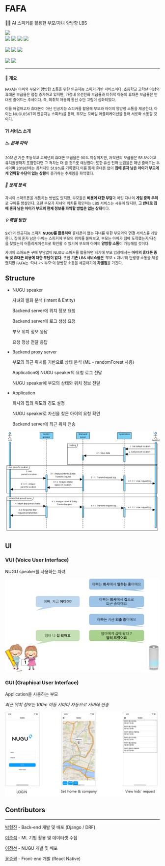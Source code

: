 # FAFA
:baby::man: AI 스피커를 활용한 부모/자녀 양방향 LBS

<img src="https://img.shields.io/badge/NUGU%20play-2.0-brightgreen?style=flat-square" />
<br>
<div>
<img src="https://img.shields.io/badge/Python-3.6-blue?style=flat-square" />
<img src="https://img.shields.io/badge/Django-2.1.1-blue?style=flat-square" />
<img src="https://img.shields.io/badge/DRF-3.11.0-blue?style=flat-square" />
<img src="https://img.shields.io/badge/SQlite-3.21.0-blue?style=flat-square" />
</div>
<br>
<div>
<img src="https://img.shields.io/badge/React-16.13.1-orange?style=flat-square" /> 
<img src="https://img.shields.io/badge/ReactNative-0.63.3-orange?style=flat-square" /> 
<img src="https://img.shields.io/badge/React navi-3.13.0-orange?style=flat-square" /> 
</div>
<br>
<div>
<img src="https://img.shields.io/badge/Amazon%20Linux-2.9.16-yellow?style=flat-square" />
<img src="https://img.shields.io/badge/AWS-EB-yellow?style=flat-square" />
</div>


- - -


#### :eyes: 개요 
<p style="font-size:9pt">
 FAFA는 아이와 부모의 양방향 소통을 위한 인공지능 스피커 기반 서비스이다. 초등학교 고학년 이상의 휴대폰 보급율은 점점 증가하고 있지만, 가정내 유선전화 보급률과 미취학 아동의 휴대폰 보급률은 반대로 줄어드는 추세이다. 즉, 미취학 아동의 통신 수단 고립이 심화되었다.</p>
 <p style="font-size:9pt">
 이를 해결하고자 휴대폰이 아닌 인공지능 스피커를 활용해 부모와 아이의 양방향 소통을 제공한다. 아이는 NUGU(SKT의 인공지능 스피커)를 통해, 부모는 모바일 어플리케이션을 통해 서로와 소통할 것이다.</p>



#### :grey_question::grey_exclamation: 서비스 소개
##### :chart_with_downwards_trend: 문제 파악
<p style="font-size:9pt">2018년 기준 초등학교 고학년의 휴대폰 보급율은 90% 이상이지만, 저학년의 보급율은 58.8%이고 유치원생까지 포함한다면 그 격차는 더 클 것으로 예상한다. 또한 유선 전화 보급율은 매년 줄어드는 추세이며 2019년에는 최저치인 51.9%를 기록했다.이를 통해 휴대폰 없이 <span style="font-weight:bold">집에 혼자 남은 아이가 부모에게 연락할 수단이 없는 상황</span>이 증가하는 추세임을 파악했다.</p>

##### :mag_right: 문제 분석 
<p style="font-size:9pt">자녀의 스마트폰을 개통하는 방법도 있지만, 부모들은 <span style="font-weight:bold">비용에 대한 부담</span>과 어린 자녀의 <span style="font-weight:bold">게임 중독 우려</span>로 구매를 망설인다. 또한 부모가 자녀의 위치를 확인하는 LBS 서비스는 시중에 많지만, <span style="font-weight:bold">그 반대로 집에 혼자 남은 아이가 부모의 현재 정보를 파악할 방법은 없는 상태</span>이다.</p>

##### :bulb: 해결 방안
<p style="font-size:9pt">SKT의 인공지능 스피커 <span style="font-weight:bold">NUGU를 활용하여</span> 휴대폰이 없는 자녀를 위한 부모와의 연결 서비스를 개발한다. 집에 혼자 남은 아이는 스피커에 부모의 위치를 물어보고, 부모는 아이가 집에 도착했는지/자신을 찾았는지 어플리케이션으로 확인할 수 있기에 부모와 아이의<span style="font-weight:bold"> 양방향 소통</span>이 가능해질 것이다.

<p style="font-size:9pt">자녀의 스마트폰 구매 부담없이 NUGU 스피커를 활용하면 되기에 부모 입장에서는 <span style="font-weight:bold">아이의 휴대폰 중독 및 휴대폰 비용에 대한 부담이 없다.</span> 또한 <span style="font-weight:bold">기존 LBS 서비스들은 </span> '부모 > 자녀'의 단방향 소통을 제공했지만 FAFA는 '자녀 <> 부모'의 양방향 소통을 제공하기에 <span style="font-weight:bold">차별점</span>을 가진다. </p>


## Structure

- NUGU speaker

    자녀의 발화 분석 (Intent & Entity)

    Backend server에 위치 정보 요청

    Backend server에 로그 생성 요청

    부모 위치 정보 응답

    요청 정상 전달 응답

- Backend proxy server

    부모의 최근 위치를 기반으로 상태 분석 (ML - randomForest 사용)

    Application에 NUGU speaker의 요청 로그 전달

    NUGU speaker에 부모의 상태와 위치 정보 전달

- Application

    회사와 집의 위도와 경도 설정

    NUGU speaker로 자신을 찾은 아이의 요청 확인

    Backend server에 최근 위치 전송

![document/src/SequenceDiagram.png](document/src/SequenceDiagram.png)

## UI
### VUI (Voice User Interface)

NUGU speaker를 사용하는 자녀

![document/src/SequenceDiagram.png/VUI.png](document/src/VUI.png)

### GUI (Graphical User Interface)

Application을 사용하는 부모

*최근 위치 정보는 100m 이동 시마다 자동으로 서버에 전송*

![document/src/GUI.png](document/src/GUI.png)

## Contributors

---

[박형진](https://github.com/HYUcoolguy)  - Back-end 개발 및 배포 (Django / DRF)

[이준석](https://github.com/junslee0912) - ML 기법 활용 및 데이터셋 수집

[이정선](https://github.com/sseonnn) - NUGU 개발 및 배포 

[윤승권](https://github.com/sgwon96) - Front-end 개발 (React Native)
